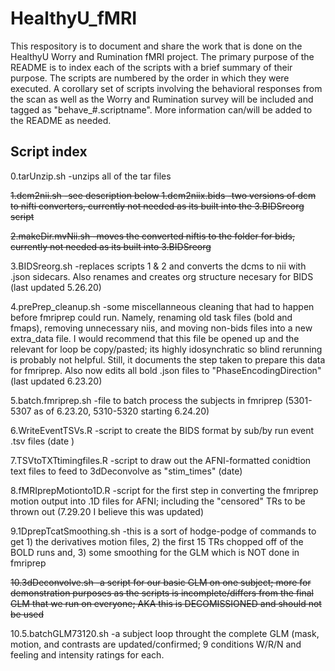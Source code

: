 # HealthyU_fMRI

This respository is to document and share the work that is done on the HealthyU Worry and Rumination fMRI project. The primary purpose of the README is to index each of the scripts with a brief summary of their purpose. The scripts are numbered by the order in which they were executed. A corollary set of scripts involving the behavioral responses from the scan as well as the Worry and Rumination survey will be included and tagged as "behave_#.scriptname". More information can/will be added to the README as needed.

## Script index 

0.tarUnzip.sh -unzips all of the tar files 

~~1.dcm2nii.sh -see description below 
1.dcm2niix.bids -two versions of dcm to nifti converters, currently not needed as its built into the 3.BIDSreorg script~~

~~2.makeDir.mvNii.sh -moves the converted niftis to the folder for bids, currently not needed as its built into 3.BIDSreorg~~

3.BIDSreorg.sh -replaces scripts 1 & 2 and converts the dcms to nii with .json sidecars. Also renames and creates org structure necesary for BIDS (last updated 5.26.20) 

4.prePrep_cleanup.sh -some miscellanneous cleaning that had to happen before fmriprep could run. Namely, renaming old task files (bold and fmaps), removing unnecessary niis, and moving non-bids files into a new extra_data file. I would recommend that this file be opened up and the relevant for loop be copy/pasted; its highly idosynchratic so blind rerunning is probably not helpful. Still, it documents the step taken to prepare this data for fmriprep. Also now edits all bold .json files to "PhaseEncodingDirection" (last updated 6.23.20)

5.batch.fmriprep.sh -file to batch process the subjects in fmriprep (5301-5307 as of 6.23.20, 5310-5320 starting 6.24.20)

6.WriteEventTSVs.R -script to create the BIDS format by sub/by run event .tsv files (date )

7.TSVtoTXTtimingfiles.R -script to draw out the AFNI-formatted conidtion text files to feed to 3dDeconvolve as "stim_times" (date)

8.fMRIprepMotionto1D.R -script for the first step in converting the fmriprep motion output into .1D files for AFNI; including the "censored" TRs to be thrown out (7.29.20 I believe this was updated)

9.1DprepTcatSmoothing.sh -this is a sort of hodge-podge of commands to get 1) the derivatives motion files, 2) the first 15 TRs chopped off of the BOLD runs and, 3) some smoothing for the GLM which is NOT done in fmriprep

~~10.3dDeconvolve.sh -a script for our basic GLM on one subject; more for demonstration purposes as the scripts is incomplete/differs from the final GLM that we run on everyone; AKA this is DECOMISSIONED and should not be used~~

10.5.batchGLM73120.sh -a subject loop throught the complete GLM (mask, motion, and contrasts are updated/confirmed; 9 conditions W/R/N and feeling and intensity ratings for each.
